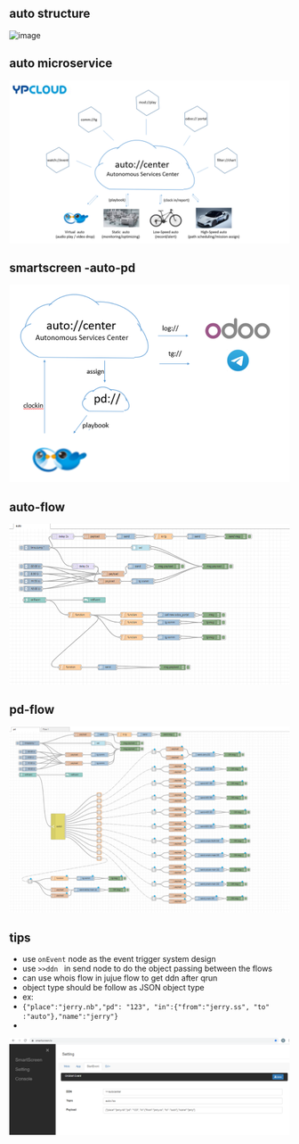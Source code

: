 

## auto structure

![image]([https://github.com/chen88088/firstshot/blob/main/c21-jerry--/auto/picture/smart_auto_pd_structure.png](https://github.com/chen88088/firstshot/blob/main/c21-jerry--/auto/picture/auto_system_structure.png))


## auto microservice

![image](https://github.com/chen88088/firstshot/blob/main/c21-jerry--/auto/picture/auto_microservice.png)


## smartscreen -auto-pd


![image](https://github.com/chen88088/firstshot/blob/main/c21-jerry--/auto/picture/smart_auto_pd_structure.png)

## auto-flow
![image](https://github.com/chen88088/firstshot/blob/main/c21-jerry--/auto/picture/auto_flow.png)

## pd-flow
![image](https://github.com/chen88088/firstshot/blob/main/c21-jerry--/auto/picture/pd_flow.png)

## tips
* use ```onEvent``` node as the event trigger system design
* use ```>>ddn ```  in send node to do the object passing between the flows
* can use whois flow in jujue flow to get ddn after qrun
* object type should  be follow as  JSON object type
* ex:
* ```{"place":"jerry.nb","pd": "123", "in":{"from":"jerry.ss", "to" :"auto"},"name":"jerry"}```
* 
![image](https://github.com/chen88088/firstshot/blob/main/c21-jerry--/auto/picture/smartscreen.png)
